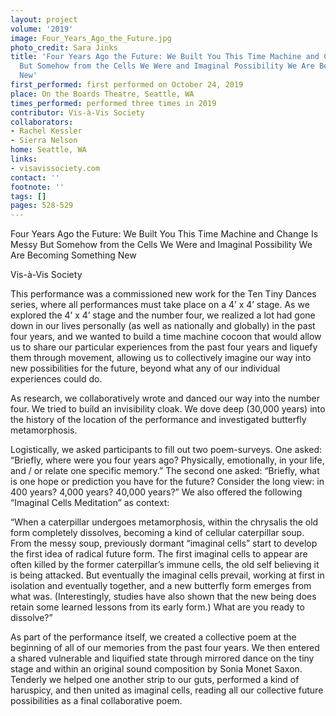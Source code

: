 ```yaml
---
layout: project
volume: '2019'
image: Four_Years_Ago_the_Future.jpg
photo_credit: Sara Jinks
title: 'Four Years Ago the Future: We Built You This Time Machine and Change Is Messy
  But Somehow from the Cells We Were and Imaginal Possibility We Are Becoming Something
  New'
first_performed: first performed on October 24, 2019
place: On the Boards Theatre, Seattle, WA
times_performed: performed three times in 2019
contributor: Vis-à-Vis Society
collaborators:
- Rachel Kessler
- Sierra Nelson
home: Seattle, WA
links:
- visavissociety.com
contact: ''
footnote: ''
tags: []
pages: 528-529
---
```



Four Years Ago the Future: We Built You This Time Machine and Change Is Messy But Somehow from the Cells We Were and Imaginal Possibility We Are Becoming Something New

Vis-à-Vis Society

This performance was a commissioned new work for the Ten Tiny Dances series, where all performances must take place on a 4’ x 4’ stage. As we explored the 4’ x 4’ stage and the number four, we realized a lot had gone down in our lives personally (as well as nationally and globally) in the past four years, and we wanted to build a time machine cocoon that would allow us to share our particular experiences from the past four years and liquefy them through movement, allowing us to collectively imagine our way into new possibilities for the future, beyond what any of our individual experiences could do.

As research, we collaboratively wrote and danced our way into the number four. We tried to build an invisibility cloak. We dove deep (30,000 years) into the history of the location of the performance and investigated butterfly metamorphosis.

Logistically, we asked participants to fill out two poem-surveys. One asked: “Briefly, where were you four years ago? Physically, emotionally, in your life, and / or relate one specific memory.” The second one asked: “Briefly, what is one hope or prediction you have for the future? Consider the long view: in 400 years? 4,000 years? 40,000 years?” We also offered the following “Imaginal Cells Meditation” as context:

“When a caterpillar undergoes metamorphosis, within the chrysalis the old form completely dissolves, becoming a kind of cellular caterpillar soup. From the messy soup, previously dormant “imaginal cells” start to develop the first idea of radical future form. The first imaginal cells to appear are often killed by the former caterpillar’s immune cells, the old self believing it is being attacked. But eventually the imaginal cells prevail, working at first in isolation and eventually together, and a new butterfly form emerges from what was. (Interestingly, studies have also shown that the new being does retain some learned lessons from its early form.) What are you ready to dissolve?”

As part of the performance itself, we created a collective poem at the beginning of all of our memories from the past four years. We then entered a shared vulnerable and liquified state through mirrored dance on the tiny stage and within an original sound composition by Sonia Monet Saxon. Tenderly we helped one another strip to our guts, performed a kind of haruspicy, and then united as imaginal cells, reading all our collective future possibilities as a final collaborative poem.
